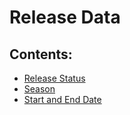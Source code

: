 # Release Data

## Contents:

* [Release Status](release-status.md)
* [Season](season.md)
* [Start and End Date](start-date.md)

